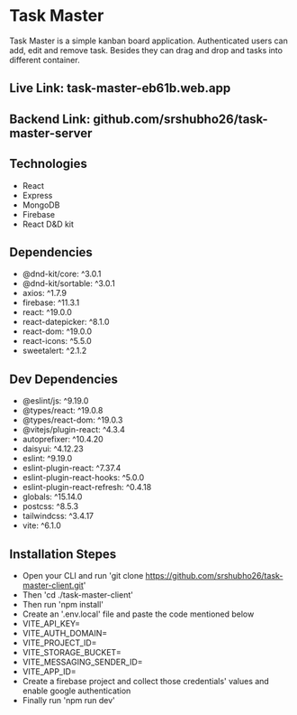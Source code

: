 # Task Master

Task Master is a simple kanban board application. Authenticated users can add, edit and remove task. Besides they can drag and drop and tasks into different container.

## Live Link: task-master-eb61b.web.app


## Backend Link: github.com/srshubho26/task-master-server


## Technologies

- React
- Express
- MongoDB
- Firebase
- React D&D kit


## Dependencies

- @dnd-kit/core: ^3.0.1
- @dnd-kit/sortable: ^3.0.1
- axios: ^1.7.9
- firebase: ^11.3.1
- react: ^19.0.0
- react-datepicker: ^8.1.0
- react-dom: ^19.0.0
- react-icons: ^5.5.0
- sweetalert: ^2.1.2


## Dev Dependencies

- @eslint/js: ^9.19.0
- @types/react: ^19.0.8
- @types/react-dom: ^19.0.3
- @vitejs/plugin-react: ^4.3.4
- autoprefixer: ^10.4.20
- daisyui: ^4.12.23
- eslint: ^9.19.0
- eslint-plugin-react: ^7.37.4
- eslint-plugin-react-hooks: ^5.0.0
- eslint-plugin-react-refresh: ^0.4.18
- globals: ^15.14.0
- postcss: ^8.5.3
- tailwindcss: ^3.4.17
- vite: ^6.1.0


## Installation Stepes

- Open your CLI and run 'git clone https://github.com/srshubho26/task-master-client.git'
- Then 'cd ./task-master-client'
- Then run 'npm install'
- Create an '.env.local' file and paste the code mentioned below
- VITE_API_KEY=
- VITE_AUTH_DOMAIN=
- VITE_PROJECT_ID=
- VITE_STORAGE_BUCKET=
- VITE_MESSAGING_SENDER_ID=
- VITE_APP_ID=
- Create a firebase project and collect those credentials' values and enable google authentication
- Finally run 'npm run dev'